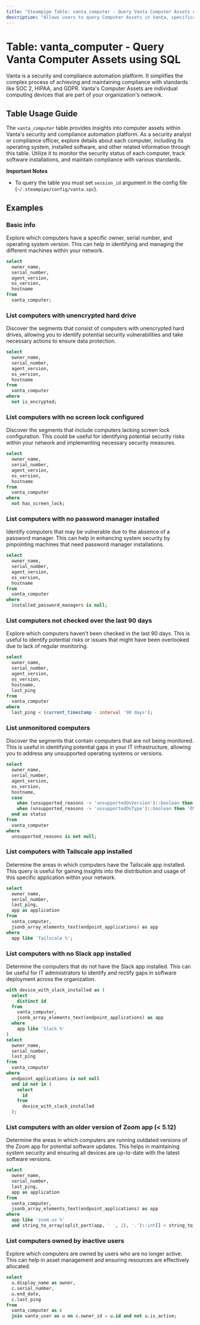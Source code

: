 ```yaml
---
title: "Steampipe Table: vanta_computer - Query Vanta Computer Assets using SQL"
description: "Allows users to query Computer Assets in Vanta, specifically retrieving details about each computer including its ID, name, operating system, and other related information."
---
```


# Table: vanta_computer - Query Vanta Computer Assets using SQL

Vanta is a security and compliance automation platform. It simplifies the complex process of achieving and maintaining compliance with standards like SOC 2, HIPAA, and GDPR. Vanta's Computer Assets are individual computing devices that are part of your organization's network.

## Table Usage Guide

The `vanta_computer` table provides insights into computer assets within Vanta's security and compliance automation platform. As a security analyst or compliance officer, explore details about each computer, including its operating system, installed software, and other related information through this table. Utilize it to monitor the security status of each computer, track software installations, and maintain compliance with various standards.

**Important Notes**
- To query the table you must set `session_id` argument in the config file (`~/.steampipe/config/vanta.spc`).

## Examples

### Basic info
Explore which computers have a specific owner, serial number, and operating system version. This can help in identifying and managing the different machines within your network.

```sql
select
  owner_name,
  serial_number,
  agent_version,
  os_version,
  hostname
from
  vanta_computer;
```

### List computers with unencrypted hard drive
Discover the segments that consist of computers with unencrypted hard drives, allowing you to identify potential security vulnerabilities and take necessary actions to ensure data protection.

```sql
select
  owner_name,
  serial_number,
  agent_version,
  os_version,
  hostname
from
  vanta_computer
where
  not is_encrypted;
```

### List computers with no screen lock configured
Discover the segments that include computers lacking screen lock configuration. This could be useful for identifying potential security risks within your network and implementing necessary security measures.

```sql
select
  owner_name,
  serial_number,
  agent_version,
  os_version,
  hostname
from
  vanta_computer
where
  not has_screen_lock;
```

### List computers with no password manager installed
Identify computers that may be vulnerable due to the absence of a password manager. This can help in enhancing system security by pinpointing machines that need password manager installations.

```sql
select
  owner_name,
  serial_number,
  agent_version,
  os_version,
  hostname
from
  vanta_computer
where
  installed_password_managers is null;
```

### List computers not checked over the last 90 days
Explore which computers haven't been checked in the last 90 days. This is useful to identify potential risks or issues that might have been overlooked due to lack of regular monitoring.

```sql
select
  owner_name,
  serial_number,
  agent_version,
  os_version,
  hostname,
  last_ping
from
  vanta_computer
where
  last_ping < (current_timestamp - interval '90 days');
```

### List unmonitored computers
Discover the segments that contain computers that are not being monitored. This is useful in identifying potential gaps in your IT infrastructure, allowing you to address any unsupported operating systems or versions.

```sql
select
  owner_name,
  serial_number,
  agent_version,
  os_version,
  hostname,
  case
    when (unsupported_reasons -> 'unsupportedOsVersion')::boolean then 'OS version not supported'
    when (unsupported_reasons -> 'unsupportedOsType')::boolean then 'OS not supported'
  end as status
from
  vanta_computer
where
  unsupported_reasons is not null;
```

### List computers with Tailscale app installed
Determine the areas in which computers have the Tailscale app installed. This query is useful for gaining insights into the distribution and usage of this specific application within your network.

```sql
select
  owner_name,
  serial_number,
  last_ping,
  app as application
from
  vanta_computer,
  jsonb_array_elements_text(endpoint_applications) as app
where
  app like 'Tailscale %';
```

### List computers with no Slack app installed
Determine the computers that do not have the Slack app installed. This can be useful for IT administrators to identify and rectify gaps in software deployment across the organization.

```sql
with device_with_slack_installed as (
  select
    distinct id
  from
    vanta_computer,
    jsonb_array_elements_text(endpoint_applications) as app
  where
    app like 'Slack %'
)
select
  owner_name,
  serial_number,
  last_ping
from
  vanta_computer
where
  endpoint_applications is not null
  and id not in (
    select
      id
    from
      device_with_slack_installed
  );
```

### List computers with an older version of Zoom app (< 5.12)
Determine the areas in which computers are running outdated versions of the Zoom app for potential software updates. This helps in maintaining system security and ensuring all devices are up-to-date with the latest software versions.

```sql
select
  owner_name,
  serial_number,
  last_ping,
  app as application
from
  vanta_computer,
  jsonb_array_elements_text(endpoint_applications) as app
where
  app like 'zoom.us %'
  and string_to_array(split_part(app, ' ', 2), '.')::int[] < string_to_array('5.12', '.')::int[];
```

### List computers owned by inactive users
Explore which computers are owned by users who are no longer active. This can help in asset management and ensuring resources are effectively allocated.

```sql
select
  u.display_name as owner,
  c.serial_number,
  u.end_date,
  c.last_ping
from
  vanta_computer as c
  join vanta_user as u on c.owner_id = u.id and not u.is_active;
```